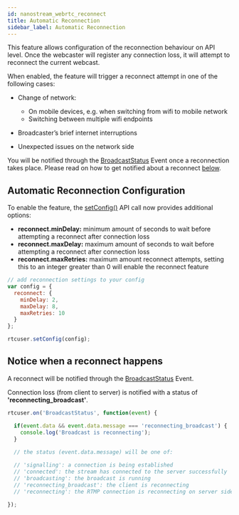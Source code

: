 ```yaml
---
id: nanostream_webrtc_reconnect
title: Automatic Reconnection
sidebar_label: Automatic Reconnection
---
```


This feature allows configuration of the reconnection behaviour on API level.
Once the webcaster will register any connection loss, it will attempt to reconnect the current webcast.

When enabled, the feature will trigger a reconnect attempt in one of the following cases:

- Change of network:
  - On mobile devices, e.g. when switching from wifi to mobile network
  - Switching between multiple wifi endpoints

- Broadcaster’s brief internet interruptions
- Unexpected issues on the network side

You will be notified through the [BroadcastStatus](nanostream_webrtc_api.md#RtcUser+event_BroadcastStatus) Event once a reconnection takes place.
Please read on how to get notified about a reconnect [below](#notice-when-a-reconnect-happens).

## Automatic Reconnection Configuration

To enable the feature, the [setConfig()](https://docs.nanocosmos.de/docs/webrtc/nanostream_webrtc_api#rtcusersetconfigconfig) API call now provides additional options:


- <b>reconnect.minDelay:</b> minimum amount of seconds to wait before attempting a reconnect after connection loss
- <b>reconnect.maxDelay:</b> maximum amount of seconds to wait before attempting a reconnect after connection loss
- <b>reconnect.maxRetries:</b> maximum amount reconnect attempts, setting this to an integer greater than 0 will enable the reconnect feature


```javascript
// add reconnection settings to your config
var config = {
  reconnect: {
    minDelay: 2,
    maxDelay: 8,
    maxRetries: 10
  }
};

rtcuser.setConfig(config);
```

## Notice when a reconnect happens

A reconnect will be notified through the [BroadcastStatus](nanostream_webrtc_api.md#RtcUser+event_BroadcastStatus) Event.

Connection loss (from client to server) is notified with a status of <b>'reconnecting_broadcast'</b>.

```javascript
rtcuser.on('BroadcastStatus', function(event) {

  if(event.data && event.data.message === 'reconnecting_broadcast') {
    console.log('Broadcast is reconnecting');
  }
  
  // the status (event.data.message) will be one of:

  // 'signalling': a connection is being established
  // 'connected': the stream has connected to the server successfully
  // 'broadcasting': the broadcast is running
  // 'reconnecting_broadcast': the client is reconnecting
  // 'reconnecting': the RTMP connection is reconnecting on server side
    
});
```